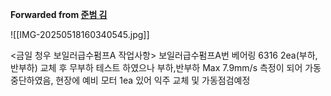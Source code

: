 **Forwarded from [준범 김](https://t.me/no_username_7008444932)**

![[IMG-20250518160340545.jpg]]

<금일 청우 보일러급수펌프A 작업사항>
보일러급수펌프A번 베어링 6316 2ea(부하,반부하) 교체 후 무부하 테스트 하였으나 부하,반부하 Max 7.9mm/s 측정이 되어 가동 중단하였음, 현장에 예비 모터 1ea 있어 익주 교체 및 가동점검예정